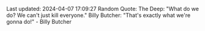 Last updated: 2024-04-07 17:09:27
Random Quote: The Deep: "What do we do? We can't just kill everyone."
Billy Butcher: "That's exactly what we're gonna do!" - Billy Butcher